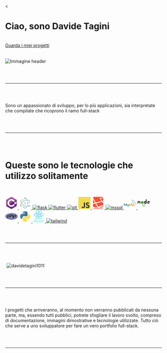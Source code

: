 <<h1 align="start">Ciao, sono Davide Tagini</h1>
<br />
<a href="#" target="_blank">Guarda i miei progetti</a>
<br />
<br />
<br />
 <img src="https://user-images.githubusercontent.com/115386517/225841791-e6eb2fcf-6de1-45ec-a5e8-0c321f0af245.gif" alt="Immagine header" />

<br />
<br />

<hr />

<br />
<br />

<p align="start">Sono un appassionato di sviluppo, per lo più applicazioni, sia interpretate che compilate che ricoprono il ramo full-stack</p>

<br />
<br />

<hr />

<br />
<br />

<h1 align="start">Queste sono le tecnologie che utilizzo solitamente</h1>
<br />
<p align="left"> <a href="https://www.w3schools.com/cs/" target="_blank" rel="noreferrer"> <img src="https://raw.githubusercontent.com/devicons/devicon/master/icons/csharp/csharp-original.svg" alt="csharp" width="40" height="40"/> </a> <a href="https://www.electronjs.org" target="_blank" rel="noreferrer"> <img src="https://raw.githubusercontent.com/devicons/devicon/master/icons/electron/electron-original.svg" alt="electron" width="40" height="40"/> </a> <a href="https://flask.palletsprojects.com/" target="_blank" rel="noreferrer"> <img src="https://www.vectorlogo.zone/logos/pocoo_flask/pocoo_flask-icon.svg" alt="flask" width="40" height="40"/> </a> <a href="https://flutter.dev" target="_blank" rel="noreferrer"> <img src="https://www.vectorlogo.zone/logos/flutterio/flutterio-icon.svg" alt="flutter" width="40" height="40"/> </a> <a href="https://git-scm.com/" target="_blank" rel="noreferrer"> <img src="https://www.vectorlogo.zone/logos/git-scm/git-scm-icon.svg" alt="git" width="40" height="40"/> </a> <a href="https://developer.mozilla.org/en-US/docs/Web/JavaScript" target="_blank" rel="noreferrer"> <img src="https://raw.githubusercontent.com/devicons/devicon/master/icons/javascript/javascript-original.svg" alt="javascript" width="40" height="40"/> </a> <a href="https://laravel.com/" target="_blank" rel="noreferrer"> <img src="https://raw.githubusercontent.com/devicons/devicon/master/icons/laravel/laravel-plain-wordmark.svg" alt="laravel" width="40" height="40"/> </a> <a href="https://www.microsoft.com/en-us/sql-server" target="_blank" rel="noreferrer"> <img src="https://www.svgrepo.com/show/303229/microsoft-sql-server-logo.svg" alt="mssql" width="40" height="40"/> </a> <a href="https://www.mysql.com/" target="_blank" rel="noreferrer"> <img src="https://raw.githubusercontent.com/devicons/devicon/master/icons/mysql/mysql-original-wordmark.svg" alt="mysql" width="40" height="40"/> </a> <a href="https://nodejs.org" target="_blank" rel="noreferrer"> <img src="https://raw.githubusercontent.com/devicons/devicon/master/icons/nodejs/nodejs-original-wordmark.svg" alt="nodejs" width="40" height="40"/> </a> <a href="https://www.php.net" target="_blank" rel="noreferrer"> <img src="https://raw.githubusercontent.com/devicons/devicon/master/icons/php/php-original.svg" alt="php" width="40" height="40"/> </a> <a href="https://www.python.org" target="_blank" rel="noreferrer"> <img src="https://raw.githubusercontent.com/devicons/devicon/master/icons/python/python-original.svg" alt="python" width="40" height="40"/> </a> <a href="https://reactjs.org/" target="_blank" rel="noreferrer"> <img src="https://raw.githubusercontent.com/devicons/devicon/master/icons/react/react-original-wordmark.svg" alt="react" width="40" height="40"/> </a> <a href="https://tailwindcss.com/" target="_blank" rel="noreferrer"> <img src="https://www.vectorlogo.zone/logos/tailwindcss/tailwindcss-icon.svg" alt="tailwind" width="40" height="40"/> </a> </p>

<br />
<br />

<hr />

<br />
<br />

<p>&nbsp;<img align="center" src="https://github-readme-stats.vercel.app/api?username=davidetagini1011&show_icons=true&locale=en" alt="davidetagini1011" /></p>

<br />
<br />

<hr />

<br />
<br />

<p align="left">I progetti che arriveranno, al momento non verranno pubblicati da nessuna parte, ma, essendo tutti pubblici, potrete sfogliare il lavoro svolto, compreso di documentazione, immagini dimostrative e tecnologie utilizzate. Tutto ciò che serve a uno sviluppatore per fare un vero portfolio full-stack.</p>

<br />
<br />

<hr />

<br />
<br />
